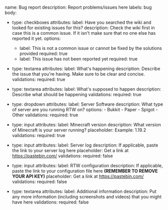 name: Bug report
description: Report problems/issues here
labels: bug
body:
- type: checkboxes
  attributes:
    label: Have you searched the wiki and looked for existing issues for this?
    description: Check the wiki first in case this is a common issue. If it isn't make sure that no one else has reported it yet.
    options:
    -  label: This is not a common issue or cannot be fixed by the solutions provided
       required: true
    -  label: This issue has not been reported yet
       required: true

- type: textarea
  attributes:
    label: What's happening
    description: Describe the issue that you're having. Make sure to be clear and concise.
  validations:
    required: true

- type: textarea
  attributes:
    label: What's supposed to happen
    description: Describe what should be happening
  validations:
    required: true

- type: dropdown
  attributes:
    label: Server Software
    description: What type of server are you running RTW on?
    options:
      - Bukkit
      - Paper
      - Spigot
      - Other
  validations:
    required: true

- type: input
  attributes:
    label: Minecraft version
    description: What version of Minecraft is your server running?
    placeholder: Example: 1.19.2
  validations:
    required: true

- type: input
  attributes:
    label: Server log
    description: If applicable, paste the link to your server log here
    placeholder: Get a link at https://pastebin.com/
  validations:
    required: false

- type: input
  attributes:
    label: RTW configuration
    description: If applicable, paste the link to your configuration file here **(REMEMBER TO REMOVE YOUR API KEY)**
    placeholder: Get a link at https://pastebin.com/
  validations:
    required: false

- type: textarea
  attributes:
    label: Additional information
    description: Put any more information (including screenshots and videos) that you might have here
  validations:
    required: false
